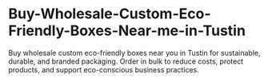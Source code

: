 # Buy-Wholesale-Custom-Eco-Friendly-Boxes-Near-me-in-Tustin
Buy wholesale custom eco-friendly boxes near you in Tustin for sustainable, durable, and branded packaging. Order in bulk to reduce costs, protect products, and support eco-conscious business practices.
